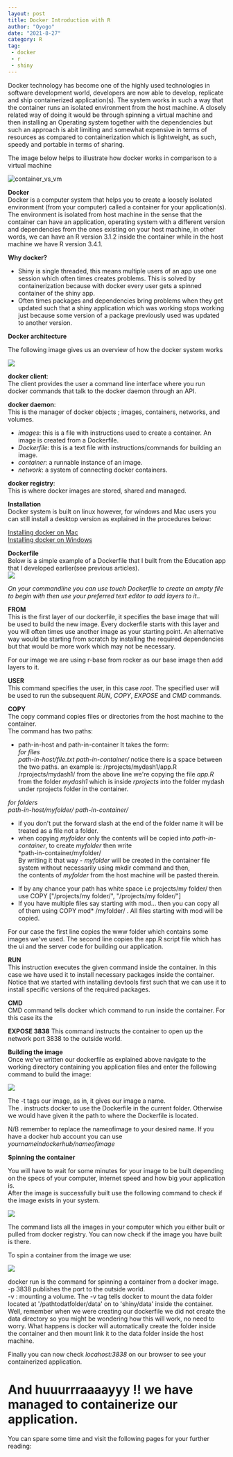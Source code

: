 ```yaml
---
layout: post
title: Docker Introduction with R
author: "Oyogo"
date: "2021-8-27"
category: R
tag: 
 - docker
 - r
 - shiny
---
```



Docker technology has become one of the highly used technologies in software development world, developers are now able to develop, replicate and ship containerized application(s). The system works in such a way that the container runs an isolated environment from the host machine. A closely related way of doing it would be through spinning a virtual machine and then installing an Operating system together with the dependencies but such an approach is abit limiting and somewhat expensive in terms of resources as compared to containerization which is lightweight, as such, speedy and portable in terms of sharing.   


The image below helps to illustrate how docker works in comparison to a virtual machine  

![container_vs_vm](/assets/container-vm.png) 

**Docker**  
Docker is a computer system that helps you to create a loosely isolated environment (from your computer) called a container for your application(s). The environment is isolated from host machine in the sense that the container can have an application, operating system with a different version and dependencies from the ones existing on your host machine, in other words, we can have an R version 3.1.2 inside the container while in the host machine we have R version 3.4.1.  

**Why docker?**   
 * Shiny is single threaded, this means multiple users of an app use one session which often times creates problems. This is solved   by containerization because with docker every user gets a spinned container of the shiny app.  
 * Often times packages and dependencies bring problems when they get updated such that a shiny application which was working stops working just because some version of a package previously used was updated to another version. 
 

**Docker architecture**    

The following image gives us an overview of how the docker system works  

 ![](/assets/docker_architecture.png)

**docker client**:   
The client provides the user a command line interface where you run docker commands that talk to the docker daemon through an API.   

**docker daemon**:   
This is the manager of docker objects ; images, containers, networks, and volumes.  

- _images_: this is a file with instructions used to create a container. An image is created from a Dockerfile. 
- _Dockerfile_: this is a text file with instructions/commands for building an image.   
- _container_: a runnable instance of an image.  
- _network_: a system of connecting docker containers.  


**docker registry**:  
This is where docker images are stored, shared and managed.  


**Installation**   
Docker system is built on linux however, for windows and Mac users you can still install a desktop version as explained in the procedures below:  

[Installing docker on Mac](https://hub.docker.com/editions/community/docker-ce-desktop-mac)   
[Installing docker on Windows](https://hub.docker.com/editions/community/docker-ce-desktop-windows)   

**Dockerfile**   
Below is a simple example of a Dockerfile that I built from the Education app that I developed earlier(see previous articles).  
 ![](/assets/dfile.png)   



_On your commandline you can use *touch Dockerfile* to create an empty file to begin with then use your preferred text editor to add layers to it.._  

**FROM**  
This is the first layer of our dockerfile, it specifies the base image that will be used to build the new image. Every dockerfile starts with this layer and you will often times use another image as your starting point. An alternative way would be starting from scratch by installing the required dependencies but that would be more work which may not be necessary.  

For our image we are using r-base from rocker as our base image then add layers to it.     

**USER**  
This command specifies the user, in this case _root_.  The specified user will be used to run the subsequent _RUN_, _COPY_, _EXPOSE_ and _CMD_ commands.  

**COPY**   
The copy command copies files or directories from the host machine to the container.  
The command has two paths:  
  - path-in-host and path-in-container
It takes the form:  
  _for files_  
  *path-in-host/file.txt* *path-in-container/* 
  notice there is a space between the two paths.
  an example is: /rprojects/mydash1/app.R /rprojects/mydash1/ 
  from the above line we're copying the file _app.R_ from the folder _mydash1_ which is inside _rprojects_ into the folder mydash under rprojects folder in the container. 
  
  _for folders_  
  *path-in-host/myfolder/* *path-in-container/*   
   
   - if you don't put the forward slash at the end of the folder name it will be treated as a file not a folder.    
   - when copying _myfolder_ only the contents will be copied into *path-in-container*, to create _myfolder_ then write    
   *path-in-container/myfolder/      
   By writing it that way - _myfolder_ will be created in the container file system without necessarily using mkdir command and then,   
   the contents of _myfolder_ from the host machine will be pasted therein.    
  
  * If by any chance your path has white space i.e projects/my folder/ then use COPY ["/projects/my folder/", "/projects/my folder/"]    
  * If you have multiple files say starting with mod... then you can copy all of them using COPY mod* /myfolder/ . All files starting with mod will be copied.    
  
  For our case the first line copies the www folder which contains some images we've used.
  The second line copies the app.R script file which has the ui and the server code for building our application.  
  
**RUN**  
This instruction executes the given command inside the container. In this case we have used it to install necessary packages inside the container.  
Notice that we started with installing devtools first such that we can use it to install specific versions of the required packages.  


**CMD**  
CMD command tells docker which command to run inside the container.  For this case its the 

**EXPOSE 3838**
This command instructs the container to open up the network port 3838 to the outside world. 

  
**Building the image**  
Once we've written our dockerfile as explained above navigate to the working directory containing you application files and enter the following command to build the image:  

![](/assets/dbuild.png)  
 
 
 
The -t tags our image, as in, it gives our image a name.   
The . instructs docker to use the Dockerfile in the current folder. Otherwise we would have given it the path to where the Dockerfile is located.  

N/B remember to replace the nameofimage to your desired name. If you have a docker hub account you can use *yournameindockerhub/nameofimage* 

**Spinning the container**  

You will have to wait for some minutes for your image to be built depending on the specs of your computer, internet speed and how big your application is.   
After the image is successfully built use the following command to check if the image exists in your system.  

![](/assets/dimages.png)

The command lists all the images in your computer which you either built or pulled from docker registry. You can now check if the image you have built is there.  

To spin a container from the image we use:    

![](/assets/drun.png)


docker run is the command for spinning a container from a docker image.    
-p 3838 publishes the port to the outside world.    
-v : mounting a volume. The -v tag tells docker to mount the data folder located at '/pathtodatfolder/data' on to 'shiny/data' inside the container.   
Well, remember when we were creating our dockerfile we did not create the data directory so you might be wondering how this will work, no need to worry. What happens is docker will automatically create the folder inside the container and then mount link it to the data folder inside the host machine.    

Finally you can now check _locahost:3838_ on our browser to see your containerized application.  


# And huuurrraaaayyy !! we have managed to containerize our application.  

You can spare some time and visit the following pages for your further reading:  
